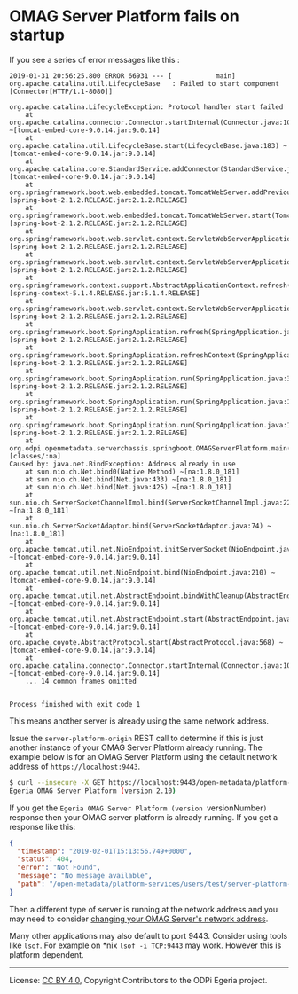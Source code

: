 <!-- SPDX-License-Identifier: CC-BY-4.0 -->
<!-- Copyright Contributors to the ODPi Egeria project. -->

# OMAG Server Platform fails on startup

If you see a series of error messages like this :

```text
2019-01-31 20:56:25.800 ERROR 66931 --- [           main] org.apache.catalina.util.LifecycleBase   : Failed to start component [Connector[HTTP/1.1-8080]]

org.apache.catalina.LifecycleException: Protocol handler start failed
	at org.apache.catalina.connector.Connector.startInternal(Connector.java:1004) ~[tomcat-embed-core-9.0.14.jar:9.0.14]
	at org.apache.catalina.util.LifecycleBase.start(LifecycleBase.java:183) ~[tomcat-embed-core-9.0.14.jar:9.0.14]
	at org.apache.catalina.core.StandardService.addConnector(StandardService.java:226) [tomcat-embed-core-9.0.14.jar:9.0.14]
	at org.springframework.boot.web.embedded.tomcat.TomcatWebServer.addPreviouslyRemovedConnectors(TomcatWebServer.java:259) [spring-boot-2.1.2.RELEASE.jar:2.1.2.RELEASE]
	at org.springframework.boot.web.embedded.tomcat.TomcatWebServer.start(TomcatWebServer.java:197) [spring-boot-2.1.2.RELEASE.jar:2.1.2.RELEASE]
	at org.springframework.boot.web.servlet.context.ServletWebServerApplicationContext.startWebServer(ServletWebServerApplicationContext.java:311) [spring-boot-2.1.2.RELEASE.jar:2.1.2.RELEASE]
	at org.springframework.boot.web.servlet.context.ServletWebServerApplicationContext.finishRefresh(ServletWebServerApplicationContext.java:164) [spring-boot-2.1.2.RELEASE.jar:2.1.2.RELEASE]
	at org.springframework.context.support.AbstractApplicationContext.refresh(AbstractApplicationContext.java:549) [spring-context-5.1.4.RELEASE.jar:5.1.4.RELEASE]
	at org.springframework.boot.web.servlet.context.ServletWebServerApplicationContext.refresh(ServletWebServerApplicationContext.java:142) [spring-boot-2.1.2.RELEASE.jar:2.1.2.RELEASE]
	at org.springframework.boot.SpringApplication.refresh(SpringApplication.java:775) [spring-boot-2.1.2.RELEASE.jar:2.1.2.RELEASE]
	at org.springframework.boot.SpringApplication.refreshContext(SpringApplication.java:397) [spring-boot-2.1.2.RELEASE.jar:2.1.2.RELEASE]
	at org.springframework.boot.SpringApplication.run(SpringApplication.java:316) [spring-boot-2.1.2.RELEASE.jar:2.1.2.RELEASE]
	at org.springframework.boot.SpringApplication.run(SpringApplication.java:1260) [spring-boot-2.1.2.RELEASE.jar:2.1.2.RELEASE]
	at org.springframework.boot.SpringApplication.run(SpringApplication.java:1248) [spring-boot-2.1.2.RELEASE.jar:2.1.2.RELEASE]
	at org.odpi.openmetadata.serverchassis.springboot.OMAGServerPlatform.main(OMAGServerPlatform.java:35) [classes/:na]
Caused by: java.net.BindException: Address already in use
	at sun.nio.ch.Net.bind0(Native Method) ~[na:1.8.0_181]
	at sun.nio.ch.Net.bind(Net.java:433) ~[na:1.8.0_181]
	at sun.nio.ch.Net.bind(Net.java:425) ~[na:1.8.0_181]
	at sun.nio.ch.ServerSocketChannelImpl.bind(ServerSocketChannelImpl.java:223) ~[na:1.8.0_181]
	at sun.nio.ch.ServerSocketAdaptor.bind(ServerSocketAdaptor.java:74) ~[na:1.8.0_181]
	at org.apache.tomcat.util.net.NioEndpoint.initServerSocket(NioEndpoint.java:236) ~[tomcat-embed-core-9.0.14.jar:9.0.14]
	at org.apache.tomcat.util.net.NioEndpoint.bind(NioEndpoint.java:210) ~[tomcat-embed-core-9.0.14.jar:9.0.14]
	at org.apache.tomcat.util.net.AbstractEndpoint.bindWithCleanup(AbstractEndpoint.java:1085) ~[tomcat-embed-core-9.0.14.jar:9.0.14]
	at org.apache.tomcat.util.net.AbstractEndpoint.start(AbstractEndpoint.java:1171) ~[tomcat-embed-core-9.0.14.jar:9.0.14]
	at org.apache.coyote.AbstractProtocol.start(AbstractProtocol.java:568) ~[tomcat-embed-core-9.0.14.jar:9.0.14]
	at org.apache.catalina.connector.Connector.startInternal(Connector.java:1001) ~[tomcat-embed-core-9.0.14.jar:9.0.14]
	... 14 common frames omitted


Process finished with exit code 1
```

This means another server is already using the same network address.

Issue the `server-platform-origin` REST call to determine if this is just another instance of your OMAG Server Platform
already running.  The example below is for an OMAG Server Platform using the default network
address of `https://localhost:9443`.  

```bash
$ curl --insecure -X GET https://localhost:9443/open-metadata/platform-services/users/test/server-platform-origin
Egeria OMAG Server Platform (version 2.10)
```

If you get the `Egeria OMAG Server Platform (version `versionNumber`)` response then your OMAG server platform is already running.
If you get a response like this:

```json
{
  "timestamp": "2019-02-01T15:13:56.749+0000",
  "status": 404,
  "error": "Not Found",
  "message": "No message available",
  "path": "/open-metadata/platform-services/users/test/server-platform-origin"
}
```

Then a different type of server is running at the network address and you may need to consider
[changing your OMAG Server's network address](../../../../open-metadata-resources/open-metadata-tutorials/omag-server-tutorial/task-changing-the-omag-server-network-address.md).

Many other applications may also default to port 9443. Consider using tools like `lsof`. For example on *nix `lsof -i TCP:9443` may work. However this is platform dependent.

----
License: [CC BY 4.0](https://creativecommons.org/licenses/by/4.0/),
Copyright Contributors to the ODPi Egeria project.
